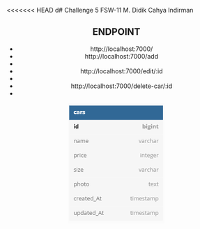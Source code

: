 <<<<<<< HEAD
d# Challenge 5 FSW-11 M. Didik Cahya Indirman

<div style="text-align:center">

<h2> ENDPOINT </h2>

<ul>
<li> http://localhost:7000/ </li>
<li> http://localhost:7000/add <li>
<li> http://localhost:7000/edit/:id <li>
<li> http://localhost:7000/delete-car/:id <li>
</ul>

<img src="./public/images/erd.png" /></div>
